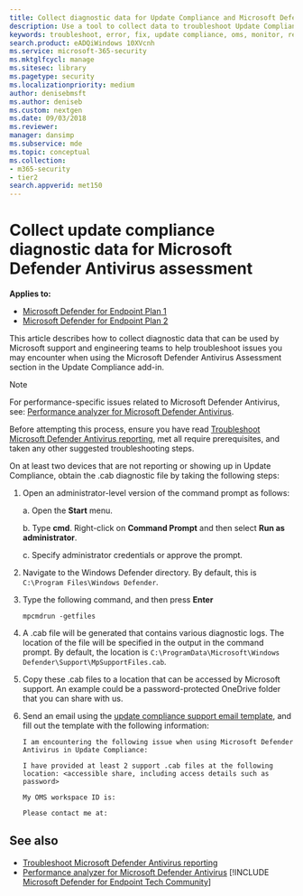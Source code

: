 ```yaml
---
title: Collect diagnostic data for Update Compliance and Microsoft Defender Antivirus
description: Use a tool to collect data to troubleshoot Update Compliance issues when using the Microsoft Defender Antivirus Assessment add-in.
keywords: troubleshoot, error, fix, update compliance, oms, monitor, report, Microsoft Defender AV, Microsoft Defender Antivirus
search.product: eADQiWindows 10XVcnh
ms.service: microsoft-365-security
ms.mktglfcycl: manage
ms.sitesec: library
ms.pagetype: security
ms.localizationpriority: medium
author: denisebmsft
ms.author: deniseb
ms.custom: nextgen
ms.date: 09/03/2018
ms.reviewer:
manager: dansimp
ms.subservice: mde
ms.topic: conceptual
ms.collection: 
- m365-security
- tier2
search.appverid: met150
---
```


# Collect update compliance diagnostic data for Microsoft Defender Antivirus assessment


**Applies to:**

- [Microsoft Defender for Endpoint Plan 1](https://go.microsoft.com/fwlink/p/?linkid=2154037)
- [Microsoft Defender for Endpoint Plan 2](https://go.microsoft.com/fwlink/p/?linkid=2154037)

This article describes how to collect diagnostic data that can be used by Microsoft support and engineering teams to help troubleshoot issues you may encounter when using the Microsoft Defender Antivirus Assessment section in the Update Compliance add-in.

> [!NOTE]
> For performance-specific issues related to Microsoft Defender Antivirus, see: [Performance analyzer for Microsoft Defender Antivirus](tune-performance-defender-antivirus.md).

Before attempting this process, ensure you have read [Troubleshoot Microsoft Defender Antivirus reporting](troubleshoot-reporting.md), met all require prerequisites, and taken any other suggested troubleshooting steps.

On at least two devices that are not reporting or showing up in Update Compliance, obtain the .cab diagnostic file by taking the following steps:

1. Open an administrator-level version of the command prompt as follows:

    a. Open the **Start** menu.

    b. Type **cmd**. Right-click on **Command Prompt** and then select **Run as administrator**.

    c. Specify administrator credentials or approve the prompt.

2. Navigate to the Windows Defender directory. By default, this is `C:\Program Files\Windows Defender`.

3. Type the following command, and then press **Enter**

    ```Dos
    mpcmdrun -getfiles
    ```

4. A .cab file will be generated that contains various diagnostic logs. The location of the file will be specified in the output in the command prompt. By default, the location is `C:\ProgramData\Microsoft\Windows Defender\Support\MpSupportFiles.cab`.

5. Copy these .cab files to a location that can be accessed by Microsoft support. An example could be a password-protected OneDrive folder that you can share with us.

6. Send an email using the <a href="mailto:ucsupport@microsoft.com?subject=MDAV assessment issue&body=I%20am%20encountering%20the%20following%20issue%20when%20using%20Windows%20Defender%20AV%20in%20Update%20Compliance%3a%20%0d%0aI%20have%20provided%20at%20least%202%20support%20.cab%20files%20at%20the%20following%20location%3a%20%3Caccessible%20share%2c%20including%20access%20details%20such%20as%20password%3E%0d%0aMy%20OMS%20workspace%20ID%20is%3a%20%0d%0aPlease%20contact%20me%20at%3a">update compliance support email template</a>, and fill out the template with the following information:

    ```text
    I am encountering the following issue when using Microsoft Defender Antivirus in Update Compliance:

    I have provided at least 2 support .cab files at the following location: <accessible share, including access details such as password>

    My OMS workspace ID is:

    Please contact me at:
    ```

## See also

- [Troubleshoot Microsoft Defender Antivirus reporting](troubleshoot-reporting.md)
- [Performance analyzer for Microsoft Defender Antivirus](tune-performance-defender-antivirus.md)
[!INCLUDE [Microsoft Defender for Endpoint Tech Community](../../includes/defender-mde-techcommunity.md)]
